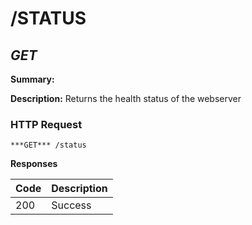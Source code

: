 # /STATUS
## ***GET***

**Summary:**

**Description:** Returns the health status of the webserver

### HTTP Request
`***GET*** /status`

**Responses**

| Code | Description |
| ---- | ----------- |
| 200 | Success |
